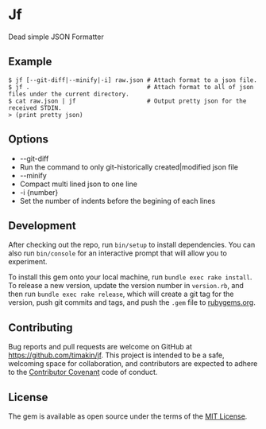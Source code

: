 Jf
=====

Dead simple JSON Formatter

## Example

```
$ jf [--git-diff|--minify|-i] raw.json # Attach format to a json file.
$ jf .                                 # Attach format to all of json files under the current directory.
$ cat raw.json | jf                    # Output pretty json for the received STDIN.
> (print pretty json)
```

## Options

- --git-diff
 - Run the command to only git-historically created|modified json file
- --minify
 - Compact multi lined json to one line
- -i {number}
 - Set the number of indents before the begining of each lines

## Development

After checking out the repo, run `bin/setup` to install dependencies. You can also run `bin/console` for an interactive prompt that will allow you to experiment.

To install this gem onto your local machine, run `bundle exec rake install`. To release a new version, update the version number in `version.rb`, and then run `bundle exec rake release`, which will create a git tag for the version, push git commits and tags, and push the `.gem` file to [rubygems.org](https://rubygems.org).

## Contributing

Bug reports and pull requests are welcome on GitHub at https://github.com/timakin/jf. This project is intended to be a safe, welcoming space for collaboration, and contributors are expected to adhere to the [Contributor Covenant](http://contributor-covenant.org) code of conduct.


## License

The gem is available as open source under the terms of the [MIT License](http://opensource.org/licenses/MIT).

